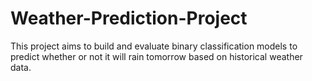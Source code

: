 # Weather-Prediction-Project
This project aims to build and evaluate binary classification models to predict whether or not it will rain tomorrow based on historical weather data.
